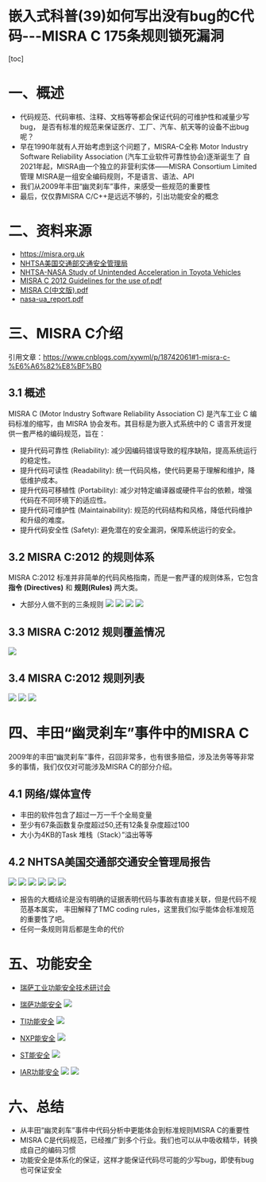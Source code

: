 
嵌入式科普(39)如何写出没有bug的C代码---MISRA C 175条规则锁死漏洞
===
[toc]
# 一、概述
- 代码规范、代码审核、注释、文档等等都会保证代码的可维护性和减量少写bug，
    是否有标准的规范来保证医疗、工厂、汽车、航天等的设备不出bug呢？
- 早在1990年就有人开始考虑到这个问题了，MISRA-C全称 Motor Industry Software Reliability Association (汽车工业软件可靠性协会)逐渐诞生了
    自2021年起，MISRA由一个独立的非营利实体——MISRA Consortium Limited管理
    MISRA是一组安全编码规则，不是语言、语法、API
- 我们从2009年丰田“幽灵刹车”事件，来感受一些规范的重要性
- 最后，仅仅靠MISRA C/C++是远远不够的，引出功能安全的概念

# 二、资料来源
- https://misra.org.uk
- [NHTSA美国交通部交通安全管理局](https://www.transportation.gov/briefing-room/us-department-transportation-releases-results-nhtsa-nasa-study-unintended-acceleration#:~:text=NASA%20engineers%20found%20no%20electronic%20flaws%20in%20Toyota,required%20to%20create%20dangerous%20high-speed%20unintended%20acceleration%20incidents.)
- [NHTSA-NASA Study of Unintended Acceleration in Toyota Vehicles](https://www.theautochannel.com/news/2012/02/09/024227-nhtsa-nasa-study-unintended-acceleration-toyota-vehicles.html)
- [MISRA C 2012 Guidelines for the use of.pdf](./Doc/MISRA%20C%202012%20Guidelines%20for%20the%20use%20of.pdf)
- [MISRA C(中文版).pdf](./Doc/MISRA%20C(中文版).pdf)
- [nasa-ua_report.pdf](./Doc/nasa-ua_report.pdf)

# 三、MISRA C介绍
引用文章：https://www.cnblogs.com/xywml/p/18742061#1-misra-c-%E6%A6%82%E8%BF%B0

## 3.1 概述
MISRA C (Motor Industry Software Reliability Association C) 是汽车工业 C 编码标准的缩写，由 MISRA 协会发布。其目标是为嵌入式系统中的 C 语言开发提供一套严格的编码规范，旨在：

 - 提升代码可靠性 (Reliability): 减少因编码错误导致的程序缺陷，提高系统运行的稳定性。
- 提升代码可读性 (Readability): 统一代码风格，使代码更易于理解和维护，降低维护成本。
- 提升代码可移植性 (Portability): 减少对特定编译器或硬件平台的依赖，增强代码在不同环境下的适应性。
- 提升代码可维护性 (Maintainability): 规范的代码结构和风格，降低代码维护和升级的难度。
- 提升代码安全性 (Safety): 避免潜在的安全漏洞，保障系统运行的安全。

## 3.2 MISRA C:2012 的规则体系
MISRA C:2012 标准并非简单的代码风格指南，而是一套严谨的规则体系，它包含 **指令 (Directives)** 和 **规则(Rules)** 两大类。

- 大部分人做不到的三条规则
![](./images/dir4.4.png)
![](./images/rule%202.1.png)
![](./images/rule%202.2.png)
![](./images/c-stat.png)

## 3.3 MISRA C:2012 规则覆盖情况
![](./images/misra2012-1.png)

## 3.4 MISRA C:2012 规则列表
![](./images/rule1.jpg)
![](./images/rule2.jpg)
![](./images/rule3.jpg)


# 四、丰田“幽灵刹车”事件中的MISRA C
2009年的丰田“幽灵刹车”事件，召回非常多，也有很多赔偿，涉及法务等等非常多的事情，我们仅仅对可能涉及MISRA C的部分介绍。
## 4.1 网络/媒体宣传
- 丰田的软件包含了超过一万一千个全局变量
- 至少有67条函数复杂度超过50,还有12条复杂度超过100
- 大小为4KB的Task 堆栈（Stack）”溢出等等

## 4.2 NHTSA美国交通部交通安全管理局报告
![](./images/report1.png)
![](./images/report2.png)
![](./images/report3.png)
![](./images/report4.png)
![](./images/report5.png)
![](./images/report6.png)

- 报告的大概结论是没有明确的证据表明代码与事故有直接关联，但是代码不规范基本属实，
丰田解释了TMC coding rules，这里我们似乎能体会标准规范的重要性了吧。
- 任何一条规则背后都是生命的代价


# 五、功能安全

- [瑞萨工业功能安全技术研讨会](https://mp.weixin.qq.com/s/AEidLxLHp-g_Lks2ri2e9g)

- [瑞萨功能安全](https://www.renesas.cn/zh/key-technologies/functional-safety)
![](./images/RENESAS%20fusa.png)

- [TI功能安全](https://www.ti.com.cn/zh-cn/technologies/functional-safety.html)
![](./images/ti%20fusa.png)

- [NXP能安全](https://www.nxp.com.cn/applications/technologies/functional-safety:FUNCTIONAL-SAFETY)
![](./images/nxp%20fusa.png)

- [ST能安全](https://www.st.com.cn/zh/applications/factory-automation/industrial-safety.html)
![](./images/st%20fusa.png)

- [IAR功能安全](https://www.iar.com/zh/embedded-development-tools/functional-safety)
![](./images/iar-1.png)
![](./images/iar-2.png)

# 六、总结
- 从丰田“幽灵刹车”事件中代码分析中更能体会到标准规则MISRA C的重要性
- MISRA C是代码规范，已经推广到多个行业。我们也可以从中吸收精华，转换成自己的编码习惯
- 功能安全是体系化的保证，这样才能保证代码尽可能的少写bug，即使有bug也可保证安全







